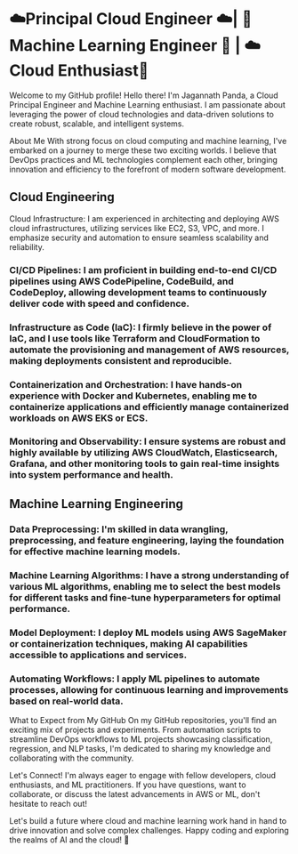 # ☁️Principal Cloud Engineer ☁️| 🤖Machine Learning Engineer 🤖 | ☁️Cloud Enthusiast🚀
Welcome to my GitHub profile!
Hello there! I'm Jagannath Panda, a Cloud Principal Engineer and Machine Learning enthusiast. I am passionate about leveraging the power of cloud technologies and data-driven solutions to create robust, scalable, and intelligent systems.

About Me
With strong focus on cloud computing and machine learning, I've embarked on a journey to merge these two exciting worlds. I believe that DevOps practices and ML technologies complement each other, bringing innovation and efficiency to the forefront of modern software development.

## Cloud Engineering
Cloud Infrastructure: I am experienced in architecting and deploying AWS cloud infrastructures, utilizing services like EC2, S3, VPC, and more. I emphasize security and automation to ensure seamless scalability and reliability.

### CI/CD Pipelines: I am proficient in building end-to-end CI/CD pipelines using AWS CodePipeline, CodeBuild, and CodeDeploy, allowing development teams to continuously deliver code with speed and confidence.

### Infrastructure as Code (IaC): I firmly believe in the power of IaC, and I use tools like Terraform and CloudFormation to automate the provisioning and management of AWS resources, making deployments consistent and reproducible.

### Containerization and Orchestration: I have hands-on experience with Docker and Kubernetes, enabling me to containerize applications and efficiently manage containerized workloads on AWS EKS or ECS.

### Monitoring and Observability: I ensure systems are robust and highly available by utilizing AWS CloudWatch, Elasticsearch, Grafana, and other monitoring tools to gain real-time insights into system performance and health.

## Machine Learning Engineering
### Data Preprocessing: I'm skilled in data wrangling, preprocessing, and feature engineering, laying the foundation for effective machine learning models.

### Machine Learning Algorithms: I have a strong understanding of various ML algorithms, enabling me to select the best models for different tasks and fine-tune hyperparameters for optimal performance.

### Model Deployment: I deploy ML models using AWS SageMaker or containerization techniques, making AI capabilities accessible to applications and services.

### Automating Workflows: I apply ML pipelines to automate processes, allowing for continuous learning and improvements based on real-world data.

What to Expect from My GitHub
On my GitHub repositories, you'll find an exciting mix of projects and experiments. From automation scripts to streamline DevOps workflows to ML projects showcasing classification, regression, and NLP tasks, I'm dedicated to sharing my knowledge and collaborating with the community.

Let's Connect!
I'm always eager to engage with fellow developers, cloud enthusiasts, and ML practitioners. If you have questions, want to collaborate, or discuss the latest advancements in AWS or ML, don't hesitate to reach out!

Let's build a future where cloud and machine learning work hand in hand to drive innovation and solve complex challenges. Happy coding and exploring the realms of AI and the cloud! 🌟
